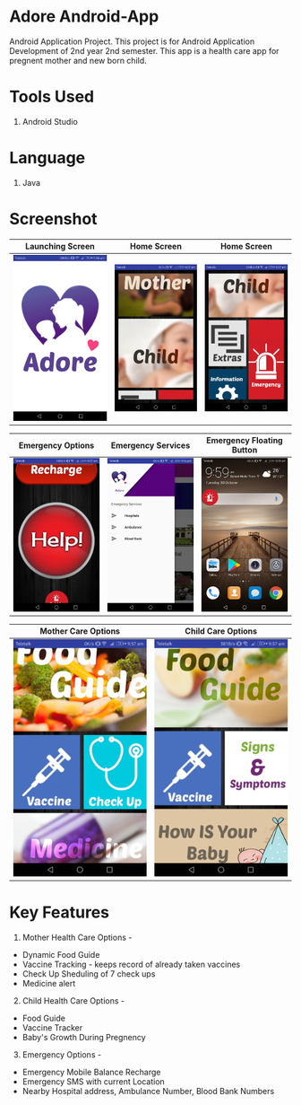 # Adore Android-App
Android Application Project.
This project is for Android Application Development of 2nd year 2nd semester.
This app is a health care app for pregnent mother and new born child.

# Tools Used
1) Android Studio

# Language
1) Java

# Screenshot
Launching Screen | Home Screen | Home Screen
:-------------------------:|:-------------------------: | :-------------------------:
![](https://github.com/mukitul/Adore-Android-App-/blob/master/44979350_310263072893494_377379174068781056_n.png) | ![](https://github.com/mukitul/Adore-Android-App-/blob/master/44998575_199501760938685_4774209298894946304_n.png) | ![](https://github.com/mukitul/Adore-Android-App-/blob/master/45032945_1067047980127630_2138745253568446464_n.png)

Emergency Options | Emergency Services | Emergency Floating Button
:-------------------------:|:-------------------------: | :-------------------------:
![](https://github.com/mukitul/Adore-Android-App-/blob/master/44954742_1914254048883595_7114308232822128640_n.png) | ![](https://github.com/mukitul/Adore-Android-App-/blob/master/44932380_2138918159693120_6248780328773615616_n.png) | ![](https://github.com/mukitul/Adore-Android-App-/blob/master/45014906_177578156441702_8086308294534103040_n.png)

Mother Care Options | Child Care Options
:-------------------------:|:-------------------------:
![](https://github.com/mukitul/Adore-Android-App-/blob/master/45013171_183153652562956_8743632114106236928_n.png) | ![](https://github.com/mukitul/Adore-Android-App-/blob/master/45008088_340383459844646_431088882566561792_n.png)

# Key Features
1) Mother Health Care Options -
  - Dynamic Food Guide
  - Vaccine Tracking - keeps record of already taken vaccines
  - Check Up Sheduling of 7 check ups
  - Medicine alert

2) Child Health Care Options -
  - Food Guide
  - Vaccine Tracker
  - Baby's Growth During Pregnency

3) Emergency Options -
  - Emergency Mobile Balance Recharge
  - Emergency SMS with current Location
  - Nearby Hospital address, Ambulance Number, Blood Bank Numbers
  
  
  
